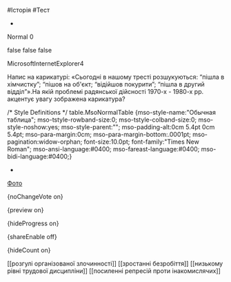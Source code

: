 #Історія #Тест

*
 
  Normal
  0
  
  
  false
  false
  false
  
   
   
   
   
   
  
  MicrosoftInternetExplorer4
 
 Напис на карикатурі: «Сьогодні в нашому тресті розшукуються: “пішла в хімчистку”; “пішов на об'єкт; “відійшов покурити”; “пішла в другий відділ”».На якій проблемі радянської дійсності 1970-х - 1980-х рр. акцентує увагу зображена карикатура? 
 
 


 /* Style Definitions */
 table.MsoNormalTable
	{mso-style-name:"Обычная таблица";
	mso-tstyle-rowband-size:0;
	mso-tstyle-colband-size:0;
	mso-style-noshow:yes;
	mso-style-parent:"";
	mso-padding-alt:0cm 5.4pt 0cm 5.4pt;
	mso-para-margin:0cm;
	mso-para-margin-bottom:.0001pt;
	mso-pagination:widow-orphan;
	font-size:10.0pt;
	font-family:"Times New Roman";
	mso-ansi-language:#0400;
	mso-fareast-language:#0400;
	mso-bidi-language:#0400;}

*

[Фото](https://zno.osvita.ua//doc/images/znotest/82/8236/39.jpg)

{noChangeVote on}

{preview on}

{hideProgress on}

{shareEnable off}

{hideCount on}

[[розгулі організованої злочинності]]
[[зростанні безробіття]]
[[низькому рівні трудової дисципліни]]
[[посиленні репресій проти інакомислячих]]
